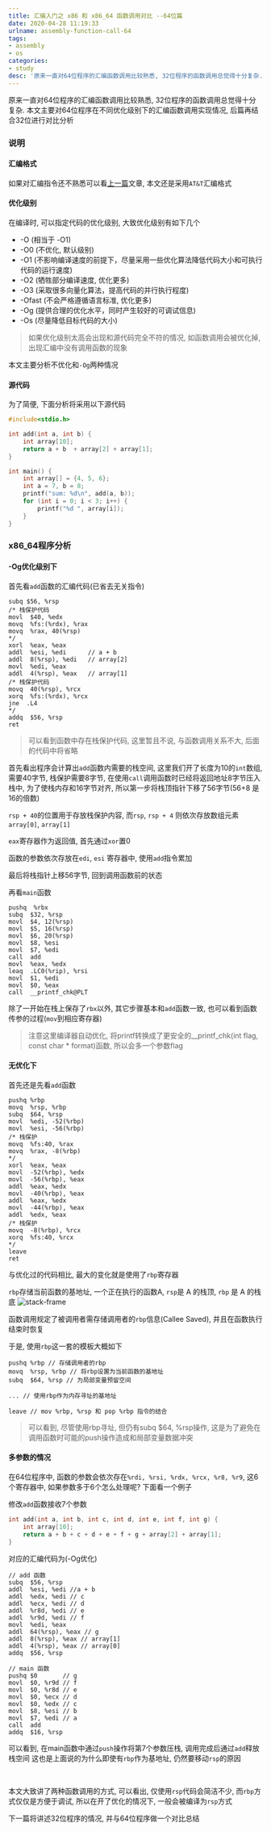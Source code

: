 ```yaml
---
title: 汇编入门之 x86 和 x86_64 函数调用对比 --64位篇
date: 2020-04-28 11:19:33
urlname: assembly-function-call-64
tags:
- assembly
- os
categories:
- study
desc: '原来一直对64位程序的汇编函数调用比较熟悉, 32位程序的函数调用总觉得十分复杂. 本文主要对64位程序在不同优化级别下的汇编函数调用实现情况, 后篇再结合32位进行对比分析'
---
```


原来一直对64位程序的汇编函数调用比较熟悉, 32位程序的函数调用总觉得十分复杂. 本文主要对64位程序在不同优化级别下的汇编函数调用实现情况, 后篇再结合32位进行对比分析

<!--more-->

### 说明

#### 汇编格式

如果对汇编指令还不熟悉可以看[上一篇](https://blog.xhyh.best/study/assembly-instructions/)文章, 本文还是采用`AT&T`汇编格式

#### 优化级别

在编译时, 可以指定代码的优化级别, 大致优化级别有如下几个

- -O (相当于 -O1)
- -O0 (不优化, 默认级别)
- -O1 (不影响编译速度的前提下，尽量采用一些优化算法降低代码大小和可执行代码的运行速度)
- -O2 (牺牲部分编译速度, 优化更多)
- -O3 (采取很多向量化算法，提高代码的并行执行程度)
- -Ofast (不会严格遵循语言标准, 优化更多)
- -Og (提供合理的优化水平，同时产生较好的可调试信息)
- -Os (尽量降低目标代码的大小)

> 如果优化级别太高会出现和源代码完全不符的情况, 如函数调用会被优化掉, 出现汇编中没有调用函数的现象

本文主要分析不优化和`-Og`两种情况

#### 源代码

为了简便, 下面分析将采用以下源代码

``` c
#include<stdio.h>

int add(int a, int b) {
    int array[10];
    return a + b  + array[2] + array[1];
}

int main() {
    int array[] = {4, 5, 6};
    int a = 7, b = 8;
    printf("sum: %d\n", add(a, b));
    for (int i = 0; i < 3; i++) {
        printf("%d ", array[i]);
    }
}
```

### x86_64程序分析

#### -Og优化级别下

首先看`add`函数的汇编代码(已省去无关指令)

``` x86asm
subq $56, %rsp
/* 栈保护代码
movl  $40, %edx
movq  %fs:(%rdx), %rax
movq  %rax, 40(%rsp)
*/
xorl  %eax, %eax
addl  %esi, %edi      // a + b
addl  8(%rsp), %edi   // array[2]
movl  %edi, %eax
addl  4(%rsp), %eax   // array[1]
/* 栈保护代码
movq  40(%rsp), %rcx
xorq  %fs:(%rdx), %rcx
jne  .L4
*/
addq  $56, %rsp
ret
```

> 可以看到函数中存在栈保护代码, 这里暂且不说, 与函数调用关系不大, 后面的代码中将省略

首先看出程序会计算出`add`函数内需要的栈空间, 这里我们开了长度为10的`int`数组, 需要40字节, 栈保护需要8字节,
在使用`call`调用函数时已经将返回地址8字节压入栈中, 为了使栈内存和16字节对齐, 所以第一步将栈顶指针下移了56字节(56+8 是16的倍数)

`rsp + 40`的位置用于存放栈保护内容, 而`rsp`, `rsp + 4` 则依次存放数组元素`array[0]`, `array[1]`

`eax`寄存器作为返回值, 首先通过`xor`置0

函数的参数依次存放在`edi`, `esi` 寄存器中, 使用`add`指令累加

最后将栈指针上移56字节, 回到调用函数前的状态

再看`main`函数

``` x86asm
pushq  %rbx
subq  $32, %rsp
movl  $4, 12(%rsp)
movl  $5, 16(%rsp)
movl  $6, 20(%rsp)
movl  $8, %esi
movl  $7, %edi
call  add
movl  %eax, %edx
leaq  .LC0(%rip), %rsi
movl  $1, %edi
movl  $0, %eax
call  __printf_chk@PLT
```

除了一开始在栈上保存了`rbx`以外, 其它步骤基本和`add`函数一致, 也可以看到函数传参的过程(`mov`到相应寄存器)

> 注意这里编译器自动优化, 将printf转换成了更安全的__printf_chk(int flag, const char * format)函数, 所以会多一个参数flag

#### 无优化下

首先还是先看`add`函数

``` x86asm
pushq %rbp
movq  %rsp, %rbp
subq  $64, %rsp
movl  %edi, -52(%rbp)
movl  %esi, -56(%rbp)
/* 栈保护
movq  %fs:40, %rax
movq  %rax, -8(%rbp)
*/
xorl  %eax, %eax
movl  -52(%rbp), %edx
movl  -56(%rbp), %eax
addl  %eax, %edx
movl  -40(%rbp), %eax
addl  %eax, %edx
movl  -44(%rbp), %eax
addl  %edx, %eax
/* 栈保护
movq  -8(%rbp), %rcx
xorq  %fs:40, %rcx
*/
leave
ret
```

与优化过的代码相比, 最大的变化就是使用了`rbp`寄存器

`rbp`存储当前函数的基地址, 一个正在执行的函数A, `rsp`是 A 的栈顶, `rbp` 是 A 的栈底
![stack-frame](https://pic.rmb.bdstatic.com/d54c105690f8ff541982deae78df5457.png)

函数调用规定了被调用者需存储调用者的`rbp`信息(Callee Saved), 并且在函数执行结束时恢复

于是, 使用`rbp`这一套的模板大概如下

``` x86asm
pushq %rbp // 存储调用者的rbp
movq  %rsp, %rbp // 将rbp设置为当前函数的基地址
subq  $64, %rsp // 为局部变量预留空间

... // 使用rbp作为内存寻址的基地址

leave // mov %rbp, %rsp 和 pop %rbp 指令的结合
```

> 可以看到, 尽管使用rbp寻址, 但仍有subq $64, %rsp操作, 这是为了避免在调用函数时可能的push操作造成和局部变量数据冲突

#### 多参数的情况

在64位程序中, 函数的参数会依次存在`%rdi, %rsi, %rdx, %rcx, %r8, %r9`, 这6个寄存器中, 如果参数多于6个怎么处理呢? 下面看一个例子

修改`add`函数接收7个参数

``` c
int add(int a, int b, int c, int d, int e, int f, int g) {
    int array[10];
    return a + b + c + d + e + f + g + array[2] + array[1];
}
```

对应的汇编代码为(-Og优化)

``` x86asm
// add 函数
subq  $56, %rsp
addl  %esi, %edi //a + b
addl  %edx, %edi // c
addl  %ecx, %edi // d
addl  %r8d, %edi // e
addl  %r9d, %edi // f
movl  %edi, %eax  
addl  64(%rsp), %eax // g
addl  8(%rsp), %eax // array[1]
addl  4(%rsp), %eax // array[0]
addq  $56, %rsp

// main 函数
pushq $0       // g
movl  $0, %r9d // f
movl  $0, %r8d // e
movl  $0, %ecx // d
movl  $0, %edx // c
movl  $8, %esi // b
movl  $7, %edi // a
call  add
addq  $16, %rsp
```

可以看到, 在main函数中通过`push`操作将第7个参数压栈, 调用完成后通过`add`释放栈空间
这也是上面说的为什么即使有`rbp`作为基地址, 仍然要移动`rsp`的原因

</br>

本文大致讲了两种函数调用的方式, 可以看出, 仅使用`rsp`代码会简洁不少, 而`rbp`方式仅仅是方便于调试, 所以在开了优化的情况下, 一般会被编译为`rsp`方式

下一篇将讲述32位程序的情况, 并与64位程序做一个对比总结
